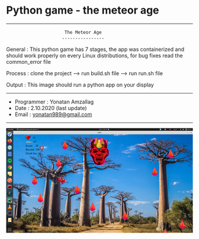 # Python game - the meteor age

-----------------------------------------------------------------------------------------
                          The Meteor Age
                         ----------------

 General        : This python game has 7 stages, the app was containerized and should work properly
                  on every Linux distributions, for bug fixes read the common_error file
          	  

 Process        : clone the project -->  run build.sh file -->  run run.sh file

 Output         : This image should run a python app on your display 
                
------------------------------------------------------------------------------------------
- Programmer    : Yonatan Amzallag
- Date          : 2.10.2020 (last update)
- Email         : yonatan989@gmail.com
-----------------------------------------------------------------------------------------


![ScreenShot](https://github.com/yonatan989/pygame/blob/master/meteor_age.png)
